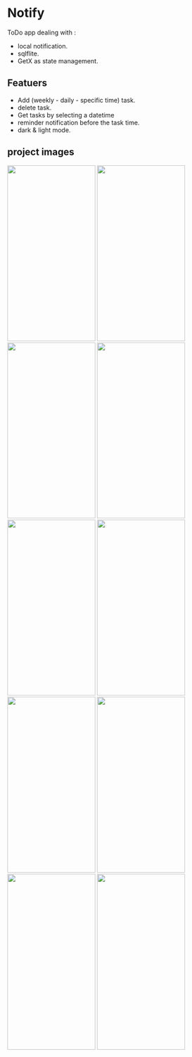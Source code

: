 # Notify

ToDo app dealing with :
  - local notification.
  - sqlflite.
  - GetX as state management.


## Featuers

  - Add (weekly - daily - specific time) task.
  - delete task.
  - Get tasks by selecting a datetime
  - reminder notification before the task time.
  - dark & light mode.


## project images

<div>
  
<img src="https://github.com/MoRoshdy/time-management/assets/92895129/bd39a34d-4367-412a-8edb-f253aa7c34b4" width=200 height=400>
  
<img src="https://github.com/MoRoshdy/time-management/assets/92895129/3b776282-b640-4ae7-b839-18343e7beb81" width=200 height=400>

<img src="https://github.com/MoRoshdy/time-management/assets/92895129/d5101f60-a6bd-42d0-9262-2a6f61247699" width=200 height=400>

<img src="https://github.com/MoRoshdy/time-management/assets/92895129/18523c64-e782-4c70-b239-915ea8a67a90" width=200 height=400>

<img src="https://github.com/MoRoshdy/time-management/assets/92895129/f435d438-bc63-4afe-b4cf-6461f0ad216f" width=200 height=400>

<img src="https://github.com/MoRoshdy/time-management/assets/92895129/76106c58-98fc-439d-af82-d4786ba8dce2" width=200 height=400>

<img src="https://github.com/MoRoshdy/time-management/assets/92895129/f447868b-3622-4127-9d56-2f414f5cfa5b" width=200 height=400>

<img src="https://github.com/MoRoshdy/time-management/assets/92895129/1030a544-a81c-45b1-b6b7-404d97244140" width=200 height=400>

<img src="https://github.com/MoRoshdy/time-management/assets/92895129/cb4e4b65-4a33-4b77-adba-bf2a44011519" width=200 height=400>

<img src="https://github.com/MoRoshdy/time-management/assets/92895129/b472f961-738b-4c11-8b2d-47a44579033b" width=200 height=400>

</div>
